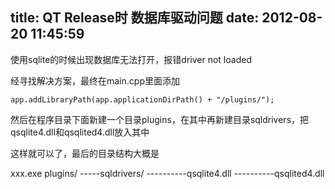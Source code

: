 title: QT Release时 数据库驱动问题
date: 2012-08-20 11:45:59
---

使用sqlite的时候出现数据库无法打开，报错driver not loaded

经寻找解决方案，最终在main.cpp里面添加

    app.addLibraryPath(app.applicationDirPath() + "/plugins/");

然后在程序目录下面新建一个目录plugins，在其中再新建目录sqldrivers，把qsqlite4.dll和qsqlited4.dll放入其中

这样就可以了，最后的目录结构大概是

xxx.exe
plugins/
-----sqldrivers/
----------qsqlite4.dll
----------qsqlited4.dll